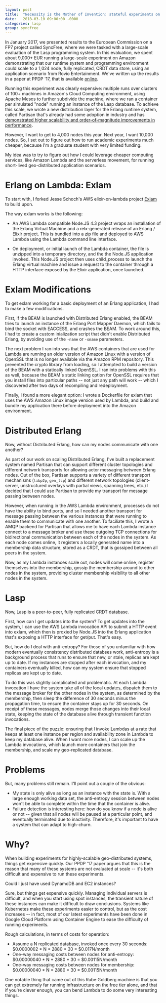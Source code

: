 ```yaml
---
layout: post
title:  "Necessity is the Mother of Invention: stateful experiments on AWS Lambda"
date:   2018-03-10 09:00:00 -0000
categories: lasp
group: syncfree
---
```


In January 2017, we presented results to the European Commission on a FP7
project called SyncFree, where we were tasked with a large-scale evaluation
of the Lasp programming system. In this evaluation, we spent about 9,000+ EUR
running a large-scale experiment on Amazon demonstrating that our runtime
system and programming environment could scale to a 1,024 node, fully
replicated, CRDT data store, using an application scenario from Rovio
Entertainment. We've written up the results in a paper at PPDP '17, that is
available [online](https://arxiv.org/abs/1708.06423).

Running this experiment was clearly expensive: multiple runs over clusters of
100+ machines in Amazon's Cloud Computing environment, using Apache Mesos to
further subdivide the machine, where we ran a container per simulated "node"
running an instance of the Lasp database. To achieve this scale, we wrote a
new distribution layer for the Erlang runtime system, called Partisan that's
already had some adoption in industry and has [demonstrated higher
scalability and order-of-magnitude improvements in
performance](https://arxiv.org/abs/1802.02652).

However, I want to get to 4,000 nodes this year. Next year, I want 10,000
nodes. So, I set out to figure out how to run academic experiments much
cheaper, because I'm a graduate student with very limited funding.

My idea was to try to figure out how I could leverage cheaper computing
services, like Amazon Lambda and the serverless movement, for running
short-lived geo-distributed application scenarios.

# Erlang on Lambda: Exlam

To start with, I forked Jesse Schoch's AWS elixir-on-lambda project
[Exlam](https://github.com/jschoch) to build upon.

The way exlam works is the following:

* An AWS Lambda compatible Node.JS 4.3 project wraps an installation of the Erlang Virtual Machine and a relx-generated release of an Erlang / Elixir project. This is bundled into a zip file and deployed to AWS Lambda using the Lambda command line interface.

* On deployment, or initial launch of the Lambda container, the file is unzipped into a temporary directory, and the the Node.JS application invoked. This Node.JS project then uses child_process to launch the Erlang virtual machine and issue a request to the container through a HTTP interface exposed by the Elixir application, once launched.

# Exlam Modifications

To get exlam working for a basic deployment of an Erlang application, I had
to make a few modifications.

First, if the BEAM is launched with Distributed Erlang enabled, the BEAM
tries to launch an instance of the Erlang Port Mapper Daemon, which fails to
bind the socket with EACCESS, and crashes the BEAM. To work around this, I
had to create a custom inialization script that didn't enable Distributed
Erlang, by avoiding use of the `-name` or `-sname` parameters.

The next problem I ran into was that the AWS containers that are used for
Lambda are running an older version of Amazon Linux with a version of OpenSSL
that is no longer available via the Amazon RPM repository. This prevented the
crypto library from loading, so I attempted to build a version of the BEAM
with a statically linked OpenSSL. I ran into problems with this as well,
because the BEAM's static linking option for OpenSSL requires that you
install files into particular paths -- not just any path will work -- which I
discovered after two days of recompiling and redeployment.

Finally, I found a more elegant option: I wrote a Dockerfile for exlam that
uses the AWS Amazon Linux image version used by Lambda, and build and bundle
my application there before deployment into the Amazon environment.

# Distributed Erlang

Now, without Distributed Erlang, how can my nodes communicate with one
another?

As part of our work on scaling Distributed Erlang, I've built a replacement
system named Partisan that can support different cluster topologies and
different network transports for allowing actor messaging between Erlang
nodes. Out of the box, Partisan supports a variety of different transport
mechanisms (`libp2p`, `gen_tcp`) and different network topologies
(client-server, unstructured overlays with partial views, spanning trees,
etc.) I decided that I could use Partisan to provide my transport for message
passing between nodes.

However, when running in the AWS Lambda environment, processes do not have
the ability to bind ports, and so I needed another transport for message
passing between the various instances that were running to enable them to
communicate with one another. To faciliate this, I wrote a AMQP backend for
Partisan that allows me to have each Lambda instance connect to a message
broker and use these outgoing TCP connections for bidirectional communication
between each of the nodes in the system. As each node comes online, it
registers a locally generated name into a membership data structure, stored
as a CRDT, that is gossiped between all peers in the system.

Now, as my Lambda instances scale out, nodes will come online, register
themselves into the membership, gossip the membership around to other nodes
in the system, providing cluster membership visibility to all other nodes in
the system.

# Lasp

Now, Lasp is a peer-to-peer, fully replicated CRDT database.

First, how can I get updates into the system? To get updates into the system,
I can use the AWS Lambda invocation API to submit a HTTP event into exlam,
which then is proxied by Node.JS into the Erlang application that's exposing
a HTTP interface for get/put. That's easy.

But, how do I deal with anti-entropy? For those of you unfamiliar with how
modern eventually consistency distributed databses work, anti-entropy is a
background process that runs to ensure that new, or stale, replicas are kept
up to date. If my instances are stopped after each invocation, and my
containers eventually killed, how can my system ensure that stopped replicas
are kept up to date.

To do this was slightly complicated and problematic. At each Lambda
invocation I have the system take all of the local updates, dispatch them to
the message broker for the other nodes in the system, as determined by the
membership, then sleep the difference of 30 seconds minus the propagation
time, to ensure the container stays up for 30 seconds. On receipt of these
messages, nodes merge those changes into their local state, keeping the state
of the database alive through transient function invocations.

The final piece of the puzzle: ensuring that I invoke Lambdas at a rate that
keeps at least one instance per region and availability zone in Lambda to
keep my database alive. When I want more nodes, I can scale up the Lambda
invocations, which launch more containers that join the membership, and scale
my geo-replicated database.

# Problems

But, many problems still remain.  I'll point out a couple of the obvious:

* My state is only alive as long as an instance with the state is.  With a large enough working data set, the anti-entropy session between nodes won't be able to complete within the time that the container is alive.
* Failure detection is interesting here: how do you know if a node is alive or not -- given that all nodes will be paused at a particular point, and eventually terminated due to inactivity.  Therefore, it's important to have a system that can adapt to high-churn.

# Why?

When building experiments for highly-scalable geo-distributed systems, things
get expensive quickly. Our PPDP '17 paper argues that this is the reason that
many of these systems are not evaluated at scale -- it's both difficult and
expensive to run these experiments.

Could I just have used DynamoDB and EC2 instances?

Sure, but things get expensive quickly. Managing individual servers is
difficult, and when you start using spot instances, the transient nature of
these instances can make it difficult to draw conclusions. Systems like
Kubernetes make these experiments easier to control, but as the cost
increases -- in fact, most of our latest experiments have been done in Google
Cloud Platform using Container Engine to ease the difficulty of running
experiments.

Rough calculations, in terms of costs for operation:

* Assume a N replicated database, invoked once every 30 seconds: \$0.0000002 * N * 2880 * 30 = \$0.017N/month
* One-way messaging costs between nodes for anti-entropy: \$0.00000040 * N * 2880 * 30 = \$0.00115N/month
* One-way messaging costs between nodes for membership: \$0.00000040 * N * 2880 * 30 = \$0.00115N/month

One notable thing that came out of this Rube Goldberg machine is that you can
get extremely far running infrastructure on the free tier alone, and that if
you're clever enough, you can bend Lambda to do some very interesting things.

